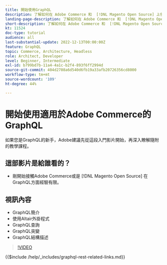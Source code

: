 ```yaml
---
title: 開始使用GraphQL
description: 了解如何在 Adobe Commerce 和  [!DNL Magento Open Source] 上使用 GraphQL。了解如何使用查詢、變動和結構描述。
landing-page-description: 了解如何在 Adobe Commerce 和  [!DNL Magento Open Source] 上使用 GraphQL。了解如何使用查詢、變動和結構描述。
short-description: 了解如何在 Adobe Commerce 和  [!DNL Magento Open Source] 上使用 GraphQL。了解如何使用查詢、變動和結構描述。
kt: 11524
doc-type: tutorial
audience: all
last-substantial-update: 2022-12-13T00:00:00Z
feature: GraphQL
topic: Commerce, Architecture, Headless
role: Architect, Developer
level: Beginner, Intermediate
exl-id: b799bd7b-11a4-4a1c-b2f4-893f6ff2994d
source-git-commit: 404d2708a6d540d6fb19a33afb20726356cd8000
workflow-type: tm+mt
source-wordcount: '109'
ht-degree: 44%

---
```


# 開始使用適用於Adobe Commerce的GraphQL

如果您是GraphQL的新手，Adobe建議先從這段入門影片開始，再深入瞭解隨附的教學課程。

## 這部影片是給誰看的？

* 剛開始接觸Adobe Commerce或是 [!DNL Magento Open Source] 在GraphQL方面經驗有限。

## 視訊內容

* GraphQL簡介
* 使用Altair外掛程式
* GraphQL查詢
* GraphQL突變
* GraphQL結構描述

>[!VIDEO](https://video.tv.adobe.com/v/3412302?quality=12&learn=on)

{{$include /help/_includes/graphql-rest-related-links.md}}
